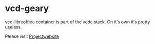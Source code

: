 # vcd-geary
vcd-libreoffice container is part of the vcde stack.
On it's own it's pretty useless.

Please visit [Projectwebsite](https://github.com/rayvtoll/vcde)
